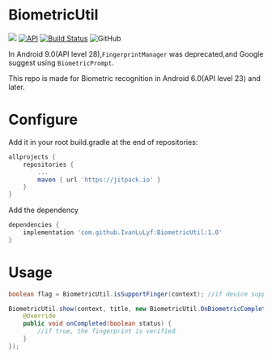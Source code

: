 # BiometricUtil

[![](https://jitpack.io/v/IvanLuLyf/BiometricUtil.svg)](https://jitpack.io/#IvanLuLyf/BiometricUtil)
[![API](https://img.shields.io/badge/API-23%2B-blue.svg?style=flat)](https://android-arsenal.com/api?level=23)
[![Build Status](https://travis-ci.org/IvanLuLyf/BiometricUtil.svg?branch=master)](https://travis-ci.org/IvanLuLyf/BiometricUtil)
![GitHub](https://img.shields.io/github/license/IvanLuLyf/BiometricUtil.svg?color=blue)

In Android 9.0(API level 28),```FingerprintManager``` was deprecated,and Google suggest using ```BiometricPrompt```.

This repo is made for Biometric recognition in Android 6.0(API level 23) and later.

# Configure

Add it in your root build.gradle at the end of repositories:

```gradle
allprojects {
    repositories {
        ...
        maven { url 'https://jitpack.io' }
    }
}
```

Add the dependency

```gradle
dependencies {
    implementation 'com.github.IvanLuLyf:BiometricUtil:1.0'
}
```

# Usage

```java
boolean flag = BiometricUtil.isSupportFinger(context); //if device support fingerprint will return true
```

```java
BiometricUtil.show(context, title, new BiometricUtil.OnBiometricCompleted() {
    @Override
    public void onCompleted(boolean status) {
        //if true, the fingerprint is verified
    }
});
```
